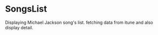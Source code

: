 # SongsList
Displaying Michael Jackson song's list. fetching data from itune and also display detail.
